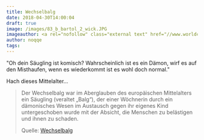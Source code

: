 ```yaml
---
title: Wechselbalg
date: 2018-04-30T14:00:04
draft: true
image: /images/83_b_bartol_2_wick.JPG
imageauthor: <a rel="nofollow" class="external text" href="//www.worldcat.org/identities/lccn-nr91028676">WorldCat</a>
author: noqqe
tags:
---
```


"Oh dein Säugling ist komisch? Wahrscheinlich ist es ein Dämon, wirf es auf den
Misthaufen, wenn es wiederkommt ist es wohl doch normal."

Hach dieses Mittelalter...

> Der Wechselbalg war im Aberglauben des europäischen Mittelalters ein Säugling
> (veraltet „Balg“), der einer Wöchnerin durch ein dämonisches Wesen im
> Austausch gegen ihr eigenes Kind untergeschoben wurde mit der Absicht, die
> Menschen zu belästigen und ihnen zu schaden.
>
> Quelle: [Wechselbalg](https://de.wikipedia.org/wiki/Wechselbalg)
